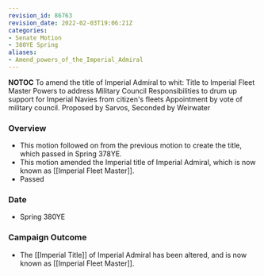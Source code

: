 ```yaml
---
revision_id: 86763
revision_date: 2022-02-03T19:06:21Z
categories:
- Senate Motion
- 380YE Spring
aliases:
- Amend_powers_of_the_Imperial_Admiral
---
```



__NOTOC__
To amend the title of Imperial Admiral to whit:
Title to Imperial Fleet Master
Powers to address Military Council
Responsibilities to drum up support for Imperial Navies from citizen's fleets
Appointment by vote of military council.
Proposed by Sarvos, Seconded by Weirwater 

### Overview
* This motion followed on from the previous motion to create the title, which passed in Spring 378YE.
* This motion amended the Imperial title of Imperial Admiral, which is now known as [[Imperial Fleet Master]].
* Passed

### Date
* Spring 380YE

### Campaign Outcome
* The [[Imperial Title]] of Imperial Admiral has been altered, and is now known as [[Imperial Fleet Master]].